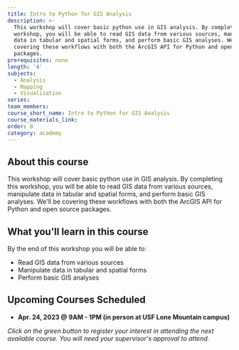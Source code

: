 ```yaml
---
title: Intro to Python for GIS Analysis
description: >-
  This workshop will cover basic python use in GIS analysis. By completing this
  workshop, you will be able to read GIS data from various sources, manipulate
  data in tabular and spatial forms, and perform basic GIS analyses. We'll be
  covering these workflows with both the ArcGIS API for Python and open source
  packages.
prerequisites: none
length: '4'
subjects:
  - Analysis
  - Mapping
  - Visualization
series:
team_members:
course_short_name: Intro to Python for GIS Analysis
course_materials_link:
order: 0
category: academy
---
```

## About this course

This workshop will cover basic python use in GIS analysis. By completing this workshop, you will be able to read GIS data from various sources, manipulate data in tabular and spatial forms, and perform basic GIS analyses. We'll be covering these workflows with both the ArcGIS API for Python and open source packages.

## What you'll learn in this course

By the end of this workshop you will be able to:

* Read GIS data from various sources
* Manipulate data in tabular and spatial forms
* Perform basic GIS analyses

## Upcoming Courses Scheduled

* **Apr. 24, 2023 @ 9AM - 1PM (in person at USF Lone Mountain campus)**

*Click on the green button to register your interest in attending the next available course. You will need your supervisor's approval to attend.*